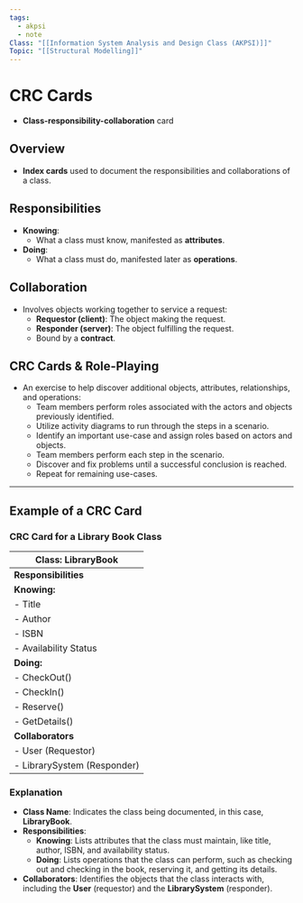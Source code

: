 ```yaml
---
tags:
  - akpsi
  - note
Class: "[[Information System Analysis and Design Class (AKPSI)]]"
Topic: "[[Structural Modelling]]"
---
```


# CRC Cards
- **Class-responsibility-collaboration** card

## Overview
- **Index cards** used to document the responsibilities and collaborations of a class.

## Responsibilities
- **Knowing**:
  - What a class must know, manifested as **attributes**.
- **Doing**:
  - What a class must do, manifested later as **operations**.

## Collaboration
- Involves objects working together to service a request:
  - **Requestor (client)**: The object making the request.
  - **Responder (server)**: The object fulfilling the request.
  - Bound by a **contract**.

## CRC Cards & Role-Playing
- An exercise to help discover additional objects, attributes, relationships, and operations:
  - Team members perform roles associated with the actors and objects previously identified.
  - Utilize activity diagrams to run through the steps in a scenario.
  - Identify an important use-case and assign roles based on actors and objects.
  - Team members perform each step in the scenario.
  - Discover and fix problems until a successful conclusion is reached.
  - Repeat for remaining use-cases.

---

## Example of a CRC Card

### CRC Card for a Library Book Class

| Class: **LibraryBook** |
|-------------------------|
| **Responsibilities**    |
| **Knowing:**            |
| - Title                 |
| - Author                |
| - ISBN                  |
| - Availability Status    |
| **Doing:**              |
| - CheckOut()            |
| - CheckIn()             |
| - Reserve()             |
| - GetDetails()          |
| **Collaborators**       |
| - User (Requestor)      |
| - LibrarySystem (Responder) |

### Explanation
- **Class Name**: Indicates the class being documented, in this case, **LibraryBook**.
- **Responsibilities**:
  - **Knowing**: Lists attributes that the class must maintain, like title, author, ISBN, and availability status.
  - **Doing**: Lists operations that the class can perform, such as checking out and checking in the book, reserving it, and getting its details.
- **Collaborators**: Identifies the objects that the class interacts with, including the **User** (requestor) and the **LibrarySystem** (responder).

